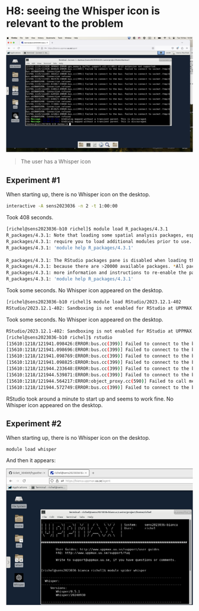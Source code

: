 # H8: seeing the Whisper icon is relevant to the problem

![The user has a Whisper icon](20241119.png)

> The user has a Whisper icon

## Experiment #1

When starting up, there is no Whisper icon on the desktop.

```bash
interactive -A sens2023036 -n 2 -t 1:00:00
```

Took 408 seconds.

```bash
[richel@sens2023036-b10 richel]$ module load R_packages/4.3.1
R_packages/4.3.1: Note that loading some spatial analysis packages, especially geo-related packages, might
R_packages/4.3.1: require you to load additional modules prior to use. monocle3 is such a package. See
R_packages/4.3.1: 'module help R_packages/4.3.1'

R_packages/4.3.1: The RStudio packages pane is disabled when loading this module, due to RStudio slowdowns
R_packages/4.3.1: because there are >20000 available packages. *All packages are still available.*  For
R_packages/4.3.1: more information and instructions to re-enable the packages pane (not recommended) see
R_packages/4.3.1: 'module help R_packages/4.3.1'
```


Took some seconds. No Whisper icon appeared on the desktop.

```bash
[richel@sens2023036-b10 richel]$ module load RStudio/2023.12.1-402
RStudio/2023.12.1-402: Sandboxing is not enabled for RStudio at UPPMAX. See 'module help RStudio/2023.12.1-402' for more information
```

Took some seconds. No Whisper icon appeared on the desktop.

```bash
RStudio/2023.12.1-402: Sandboxing is not enabled for RStudio at UPPMAX. See 'module help RStudio/2023.12.1-402' for more information
[richel@sens2023036-b10 richel]$ rstudio
[15610:1218/121941.098426:ERROR:bus.cc(399)] Failed to connect to the bus: Failed to connect to socket /tmp/dbus-daKRBzOsXe: Connection refused
[15610:1218/121941.098696:ERROR:bus.cc(399)] Failed to connect to the bus: Failed to connect to socket /tmp/dbus-daKRBzOsXe: Connection refused
[15610:1218/121941.098769:ERROR:bus.cc(399)] Failed to connect to the bus: Failed to connect to socket /tmp/dbus-daKRBzOsXe: Connection refused
[15610:1218/121941.098825:ERROR:bus.cc(399)] Failed to connect to the bus: Failed to connect to socket /tmp/dbus-daKRBzOsXe: Connection refused
[15610:1218/121944.233648:ERROR:bus.cc(399)] Failed to connect to the bus: Failed to connect to socket /tmp/dbus-daKRBzOsXe: Connection refused
[15610:1218/121944.539871:ERROR:bus.cc(399)] Failed to connect to the bus: Failed to connect to socket /tmp/dbus-daKRBzOsXe: Connection refused
[15610:1218/121944.564217:ERROR:object_proxy.cc(590)] Failed to call method: org.freedesktop.portal.Settings.Read: object_path= /org/freedesktop/portal/desktop: unknown error type: 
[15610:1218/121944.572749:ERROR:bus.cc(399)] Failed to connect to the bus: Failed to connect to socket /tmp/dbus-daKRBzOsXe: Connection refused
```

RStudio took around a minute to start up and seems to work fine. No Whisper icon appeared on the desktop.

## Experiment #2

When starting up, there is no Whisper icon on the desktop.

```
module load whisper
```

And then it appears:

![The Whisper desktop shortcut](whisper_icon_appeared.png)

